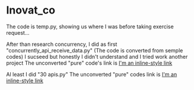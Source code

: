 # Inovat_co

The code is temp.py, showing us where I was before taking exercise request...

After than research concurrency, I did as first "concurrently_api_receive_data.py" (The code is converted from semple codes)
I sucseed but honestly I didn't understand and I tried work another project
The unconverted "pure" code's link is   [I'm an inline-style link](https://kohera.be/tutorials-2/concurrent-api-requests-with-python-by-example/)

Al least I did "30 apis.py"
The unconverted "pure" codes link is [I'm an inline-style link](https://realpython.com/python-concurrency/)

